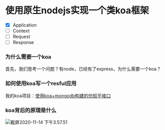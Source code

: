 # 使用原生nodejs实现一个类koa框架

- [x] Application 
- [ ] Context
- [ ] Request
- [ ] Response

### 为什么需要一个koa

首先，我们思考一个问题？有node，已经有了express，为什么需要一个koa？



### 如何使用koa写一个resful应用

我的koa项目：[使用koa+mongodb构建的仿知乎接口](https://github.com/Zenquan/zhihu-api/blob/dev/docs.md)

### koa背后的原理是什么

![截屏2020-11-14 下午3.57.51](https://i.loli.net/2020/11/14/c5Vwzb3isULmFtq.png)

